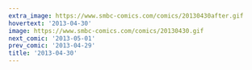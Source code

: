 ```yaml
---
extra_image: https://www.smbc-comics.com/comics/20130430after.gif
hovertext: '2013-04-30'
image: https://www.smbc-comics.com/comics/20130430.gif
next_comic: '2013-05-01'
prev_comic: '2013-04-29'
title: '2013-04-30'
---
```


